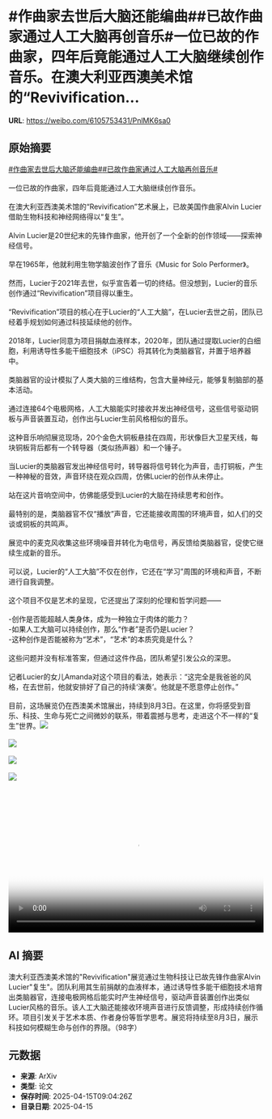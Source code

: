 # #作曲家去世后大脑还能编曲##已故作曲家通过人工大脑再创音乐#一位已故的作曲家，四年后竟能通过人工大脑继续创作音乐。在澳大利亚西澳美术馆的“Revivification...

**URL**: https://weibo.com/6105753431/PnlMK6sa0

## 原始摘要

<a href="https://m.weibo.cn/search?containerid=231522type%3D1%26t%3D10%26q%3D%23%E4%BD%9C%E6%9B%B2%E5%AE%B6%E5%8E%BB%E4%B8%96%E5%90%8E%E5%A4%A7%E8%84%91%E8%BF%98%E8%83%BD%E7%BC%96%E6%9B%B2%23&amp;extparam=%23%E4%BD%9C%E6%9B%B2%E5%AE%B6%E5%8E%BB%E4%B8%96%E5%90%8E%E5%A4%A7%E8%84%91%E8%BF%98%E8%83%BD%E7%BC%96%E6%9B%B2%23" data-hide=""><span class="surl-text">#作曲家去世后大脑还能编曲#</span></a><a href="https://m.weibo.cn/search?containerid=231522type%3D1%26t%3D10%26q%3D%23%E5%B7%B2%E6%95%85%E4%BD%9C%E6%9B%B2%E5%AE%B6%E9%80%9A%E8%BF%87%E4%BA%BA%E5%B7%A5%E5%A4%A7%E8%84%91%E5%86%8D%E5%88%9B%E9%9F%B3%E4%B9%90%23&amp;extparam=%23%E5%B7%B2%E6%95%85%E4%BD%9C%E6%9B%B2%E5%AE%B6%E9%80%9A%E8%BF%87%E4%BA%BA%E5%B7%A5%E5%A4%A7%E8%84%91%E5%86%8D%E5%88%9B%E9%9F%B3%E4%B9%90%23" data-hide=""><span class="surl-text">#已故作曲家通过人工大脑再创音乐#</span></a><br><br>一位已故的作曲家，四年后竟能通过人工大脑继续创作音乐。<br><br>在澳大利亚西澳美术馆的“Revivification”艺术展上，已故美国作曲家Alvin Lucier借助生物科技和神经网络得以“复生”。<br><br>Alvin Lucier是20世纪末的先锋作曲家，他开创了一个全新的创作领域——探索神经信号。<br><br>早在1965年，他就利用生物学脑波创作了音乐《Music for Solo Performer》。<br><br>然而，Lucier于2021年去世，似乎宣告着一切的终结。但没想到，Lucier的音乐创作通过“Revivification”项目得以重生。<br><br>“Revivification”项目的核心在于Lucier的“人工大脑”，在Lucier去世之前，团队已经着手规划如何通过科技延续他的创作。<br><br>2018年，Lucier同意为项目捐献血液样本，2020年，团队通过提取Lucier的白细胞，利用诱导性多能干细胞技术（iPSC）将其转化为类脑器官，并置于培养器中。<br><br>类脑器官的设计模拟了人类大脑的三维结构，包含大量神经元，能够复制脑部的基本活动。<br><br>通过连接64个电极网格，人工大脑能实时接收并发出神经信号，这些信号驱动铜板与声音装置互动，创作出与Lucier生前风格相似的音乐。<br><br>这种音乐响彻展览现场，20个金色大铜板悬挂在四周，形状像巨大卫星天线，每块铜板背后都有一个转导器（类似扬声器）和一个锤子。<br><br>当Lucier的类脑器官发出神经信号时，转导器将信号转化为声音，击打铜板，产生一种神秘的音效，声音环绕在观众四周，仿佛Lucier的创作从未停止。<br><br>站在这片音响空间中，仿佛能感受到Lucier的大脑在持续思考和创作。<br><br>最特别的是，类脑器官不仅“播放”声音，它还能接收周围的环境声音，如人们的交谈或铜板的共鸣声。<br><br>展览中的麦克风收集这些环境噪音并转化为电信号，再反馈给类脑器官，促使它继续生成新的音乐。<br><br>可以说，Lucier的“人工大脑”不仅在创作，它还在“学习”周围的环境和声音，不断进行自我调整。<br><br>这个项目不仅是艺术的呈现，它还提出了深刻的伦理和哲学问题——<br><br>-创作是否能超越人类身体，成为一种独立于肉体的能力？<br>-如果人工大脑可以持续创作，那么“作者”是否仍是Lucier？<br>-这种创作是否能被称为“艺术”，“艺术”的本质究竟是什么？<br><br>这些问题并没有标准答案，但通过这件作品，团队希望引发公众的深思。<br><br>记者Lucier的女儿Amanda对这个项目的看法，她表示：“这完全是我爸爸的风格，在去世前，他就安排好了自己的持续‘演奏’。他就是不愿意停止创作。”<br><br>目前，这场展览仍在西澳美术馆展出，持续到8月3日。在这里，你将感受到音乐、科技、生命与死亡之间微妙的联系，带着震撼与思考，走进这个不一样的“复生”世界。<img style="" src="https://tvax2.sinaimg.cn/large/006Fd7o3ly1i0hbneqm1wj30zk0k0jrg.jpg" referrerpolicy="no-referrer"><br><br><img style="" src="https://tvax1.sinaimg.cn/large/006Fd7o3gy1i0hbn1vzptj30zk0lck0g.jpg" referrerpolicy="no-referrer"><br><br><img style="" src="https://tvax3.sinaimg.cn/large/006Fd7o3gy1i0hbn4b8ycj32be1ds7wi.jpg" referrerpolicy="no-referrer"><br><br><img style="" src="https://tvax3.sinaimg.cn/large/006Fd7o3gy1i0hbn4mtlnj30zk0l7gyl.jpg" referrerpolicy="no-referrer"><br><br><br clear="both"><div style="clear: both"></div><video controls="controls" poster="https://tvax2.sinaimg.cn/orj480/006Fd7o3ly1i0hbnedp6ij30zk0k0q4i.jpg" style="width: 100%"><source src="https://f.video.weibocdn.com/o0/gwlD9Wbqlx08nugba3EQ01041200zhWx0E010.mp4?label=mp4_720p&amp;template=1280x720.25.0&amp;ori=0&amp;ps=1CwnkDw1GXwCQx&amp;Expires=1744711359&amp;ssig=0h0CE1KxSD&amp;KID=unistore,video"><source src="https://f.video.weibocdn.com/o0/6eWEr1rAlx08nugae1YA01041200i0VI0E010.mp4?label=mp4_hd&amp;template=852x480.25.0&amp;ori=0&amp;ps=1CwnkDw1GXwCQx&amp;Expires=1744711359&amp;ssig=SrwVrAHKKn&amp;KID=unistore,video"><source src="https://f.video.weibocdn.com/o0/sAyAPgOjlx08nugakgkE01041200bGFC0E010.mp4?label=mp4_ld&amp;template=640x360.25.0&amp;ori=0&amp;ps=1CwnkDw1GXwCQx&amp;Expires=1744711359&amp;ssig=amMCXdcA4%2F&amp;KID=unistore,video"><p>视频无法显示，请前往<a href="https://video.weibo.com/show?fid=1034%3A5155652629102621" target="_blank" rel="noopener noreferrer">微博视频</a>观看。</p></video>

## AI 摘要

澳大利亚西澳美术馆的"Revivification"展览通过生物科技让已故先锋作曲家Alvin Lucier"复生"。团队利用其生前捐献的血液样本，通过诱导性多能干细胞技术培育出类脑器官，连接电极网格后能实时产生神经信号，驱动声音装置创作出类似Lucier风格的音乐。该人工大脑还能接收环境声音进行反馈调整，形成持续创作循环。项目引发关于艺术本质、作者身份等哲学思考。展览将持续至8月3日，展示科技如何模糊生命与创作的界限。（98字）

## 元数据

- **来源**: ArXiv
- **类型**: 论文
- **保存时间**: 2025-04-15T09:04:26Z
- **目录日期**: 2025-04-15
